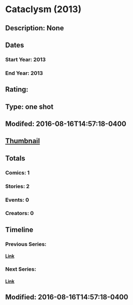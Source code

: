 # Cataclysm (2013)
## Description: None
## Dates
### Start Year: 2013
### End Year: 2013
## Rating: 
## Type: one shot
## Modifed: 2016-08-16T14:57:18-0400
## [Thumbnail](http://i.annihil.us/u/prod/marvel/i/mg/4/20/538776b44f1d8.jpg)
## Totals
### Comics: 1
### Stories: 2
### Events: 0
### Creators: 0
## Timeline
### Previous Series: 
#### [Link]()
### Next Series: 
#### [Link]()
## Modified: 2016-08-16T14:57:18-0400